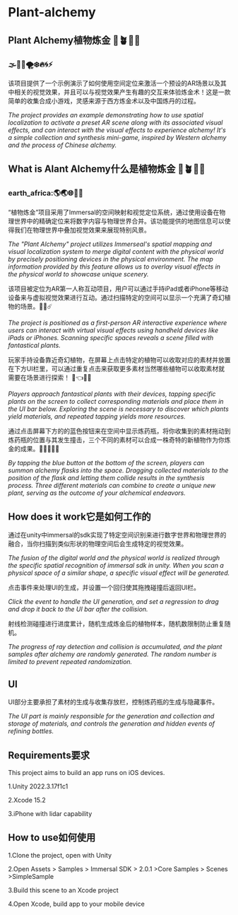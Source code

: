 # Plant-alchemy
## Plant Alchemy植物炼金 :herb::potted_plant::fallen_leaf::leaves:
### :fog::milky_way::stars::tornado::snowflake::fire::cyclone::zap:
该项目提供了一个示例演示了如何使用空间定位来激活一个预设的AR场景以及其中相关的视觉效果，并且可以与视觉效果产生有趣的交互来体验炼金术！这是一款简单的收集合成小游戏，灵感来源于西方炼金术以及中国炼丹的过程。

_The project provides an example demonstrating how to use spatial localization to activate a preset AR scene along with its associated visual effects, and can interact with the visual effects to experience alchemy! It's a simple collection and synthesis mini-game, inspired by Western alchemy and the process of Chinese alchemy._

## What is Alant Alchemy什么是植物炼金 :herb::potted_plant::fallen_leaf::leaves:
### earth_africa::earth_americas::earth_asia::globe_with_meridians::compass::night_with_stars:
“植物炼金”项目采用了lmmersal的空间映射和视觉定位系统，通过使用设备在物理世界中的精确定位来将数字内容与物理世界合并。该功能提供的地图信息可以使得我们在物理世界中叠加视觉效果来展现特别风景。

_The "Plant Alchemy" project utilizes lmmerseal's spatial mapping and visual localization system to merge digital content with the physical world by precisely positioning devices in the physical environment. The map information provided by this feature allows us to overlay visual effects in the physical world to showcase unique scenery._


该项目被定位为AR第一人称互动项目，用户可以通过手持iPad或者iPhone等移动设备来与虚拟视觉效果进行互动。通过扫描特定的空间可以显示一个充满了奇幻植物的场景。:kaaba::synagogue::comet:

_The project is positioned as a first-person AR interactive experience where users can interact with virtual visual effects using handheld devices like iPads or iPhones. Scanning specific spaces reveals a scene filled with fantastical plants._


玩家手持设备靠近奇幻植物，在屏幕上点击特定的植物可以收取对应的素材并放置在下方UI栏里，可以通过重复点击来获取更多素材当然哪些植物可以收取素材就需要在场景进行探索！ :dizzy::point_left::palms_up_together::large_blue_diamond:

_Players approach fantastical plants with their devices, tapping specific plants on the screen to collect corresponding materials and place them in the UI bar below. Exploring the scene is necessary to discover which plants yield materials, and repeated tapping yields more resources._


通过点击屏幕下方的的蓝色按钮来在空间中显示炼药瓶，将你收集到的素材拖动到炼药瓶的位置与其发生撞击，三个不同的素材可以合成一株奇特的新植物作为你炼金的成果。:fist_right::wilted_flower::ear_of_rice::tea::tumbler_glass:

_By tapping the blue button at the bottom of the screen, players can summon alchemy flasks into the space. Dragging collected materials to the position of the flask and letting them collide results in the synthesis process. Three different materials can combine to create a unique new plant, serving as the outcome of your alchemical endeavors._

## How does it work它是如何工作的
通过在unity中immersal的sdk实现了特定空间识别来进行数字世界和物理世界的融合，当你扫描到类似形状的物理空间后会生成特定的视觉效果。

_The fusion of the digital world and the physical world is realized through the specific spatial recognition of immersal sdk in unity. When you scan a physical space of a similar shape, a specific visual effect will be generated._

点击事件来处理UI的生成，并设置一个回归使其拖拽碰撞后返回UI栏。

_Click the event to handle the UI generation, and set a regression to drag and drop it back to the UI bar after the collision._

射线检测碰撞进行进度累计，随机生成炼金后的植物样本，随机数限制防止重复随机。

_The progress of ray detection and collision is accumulated, and the plant samples after alchemy are randomly generated. The random number is limited to prevent repeated randomization._

## UI
UI部分主要承担了素材的生成与收集存放栏，控制炼药瓶的生成与隐藏事件。

_The UI part is mainly responsible for the generation and collection and storage of materials, and controls the generation and hidden events of refining bottles._

## Requirements要求
This project aims to build an app runs on iOS devices.

1.Unity 2022.3.17f1c1

2.Xcode 15.2

3.iPhone with lidar capability

## How to use如何使用
1.Clone the project, open with Unity

2.Open Assets > Samples > Immersal SDK > 2.0.1 >Core Samples > Scenes >SimpleSample

3.Build this scene to an Xcode project 

4.Open Xcode, build app to your mobile device
